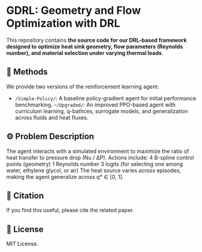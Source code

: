 # GDRL: Geometry and Flow Optimization with DRL

This repository contains **the source code for our DRL-based framework designed to optimize heat sink geometry, flow parameters (Reynolds number), and material selection under varying thermal loads**.

## 🧠 Methods
We provide two versions of the reinforcement learning agent:

- `/Simple-Policy/`: A baseline policy-gradient agent for initial performance benchmarking.
-`/Upgraded/`: An improved PPO-based agent with curriculum learning, q-bathces, surrogate models, and generalization across fluids and heat fluxes.

## ⚙️ Problem Description
The agent interacts with a simulated environment to maximize the ratio of heat transfer to pressure drop (Nu / ΔP). Actions include:
4 B-spline control points (geometry)
1 Reynolds number
3 logits (for selecting one among water, ethylene glycol, or air)
The heat source varies across episodes, making the agent generalize across q* ∈ [0, 1].

## 📜 Citation
If you find this useful, please cite the related paper.

## 📎 License
MIT License.
